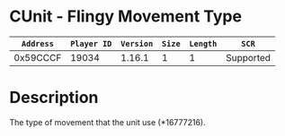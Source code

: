 # CUnit - Flingy Movement Type

| `Address` | `Player ID` | `Version` | `Size` | `Length` | `SCR` |
| ---------- | ----------- | --------- | ------ | -------- | ---- |
| 0x59CCCF | 19034 | 1.16.1 | 1 | 1 | Supported |

# Description

The type of movement that the unit use (*16777216).
